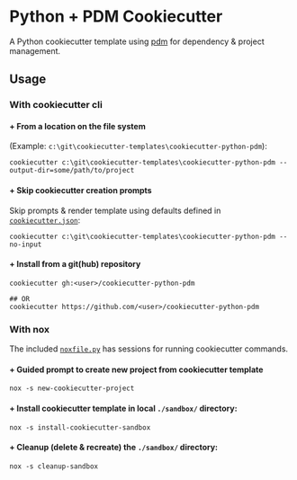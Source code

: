 # Python + PDM Cookiecutter

A Python cookiecutter template using [pdm](https://pdm-project.org) for dependency & project management.

## Usage

### With cookiecutter cli

#### + From a location on the file system

(Example:  `c:\git\cookiecutter-templates\cookiecutter-python-pdm`):

```shell
cookiecutter c:\git\cookiecutter-templates\cookiecutter-python-pdm --output-dir=some/path/to/project
```

#### + Skip cookiecutter creation prompts

Skip prompts & render template using defaults defined in [`cookiecutter.json`](./cookiecutter.json):

```shell
cookiecutter c:\git\cookiecutter-templates\cookiecutter-python-pdm --no-input
```

#### + Install from a git(hub) repository

```shell
cookiecutter gh:<user>/cookiecutter-python-pdm

## OR
cookiecutter https://github.com/<user>/cookiecutter-python-pdm
```

### With nox

The included [`noxfile.py`](./noxfile.py) has sessions for running cookiecutter commands.

#### + Guided prompt to create new project from cookiecutter template

```shell
nox -s new-cookiecutter-project
```

#### + Install cookiecutter template in local `./sandbox/` directory:

```shell
nox -s install-cookiecutter-sandbox
```

#### + Cleanup (delete & recreate) the `./sandbox/` directory:

```shell
nox -s cleanup-sandbox
```


